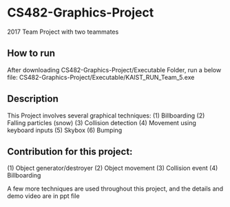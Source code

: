 # CS482-Graphics-Project
2017 Team Project with two teammates

## How to run
After downloading CS482-Graphics-Project/Executable Folder, run a below file:
    CS482-Graphics-Project/Executable/KAIST_RUN_Team_5.exe

## Description
This Project involves several graphical techniques:
  (1) Billboarding
  (2) Falling particles (snow)
  (3) Collision detection
  (4) Movement using keyboard inputs
  (5) Skybox
  (6) Bumping

## Contribution for this project:
  (1) Object generator/destroyer
  (2) Object movement
  (3) Collision event
  (4) Billboarding
 
  
A few more techniques are used throughout this project, and the details and demo video are in ppt file

